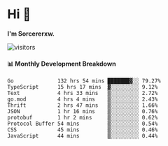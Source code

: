 # Hi 👋

**I'm Sorcererxw.**
 
![visitors](https://visitor-badge.glitch.me/badge?page_id=sorcererxw.sorcererx)

#### 📊 Monthly Development Breakdown

<!--START_SECTION:waka-->
```text
Go              132 hrs 54 mins ███████▓░░ 79.27%
TypeScript      15 hrs 17 mins  ▓░░░░░░░░░ 9.12%
Text            4 hrs 33 mins   ▒░░░░░░░░░ 2.72%
go.mod          4 hrs 4 mins    ▒░░░░░░░░░ 2.43%
Thrift          2 hrs 47 mins   ▒░░░░░░░░░ 1.66%
JSON            1 hr 16 mins    ▒░░░░░░░░░ 0.76%
protobuf        1 hr 2 mins     ▒░░░░░░░░░ 0.62%
Protocol Buffer 54 mins         ▒░░░░░░░░░ 0.54%
CSS             45 mins         ▒░░░░░░░░░ 0.46%
JavaScript      44 mins         ▒░░░░░░░░░ 0.44%
```
<!--END_SECTION:waka-->
